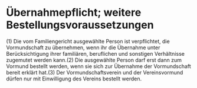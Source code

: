 # Übernahmepflicht; weitere Bestellungsvoraussetzungen

(1) Die vom Familiengericht ausgewählte Person ist verpflichtet, die Vormundschaft zu übernehmen, wenn ihr die Übernahme unter Berücksichtigung ihrer familiären, beruflichen und sonstigen Verhältnisse zugemutet werden kann.(2) Die ausgewählte Person darf erst dann zum Vormund bestellt werden, wenn sie sich zur Übernahme der Vormundschaft bereit erklärt hat.(3) Der Vormundschaftsverein und der Vereinsvormund dürfen nur mit Einwilligung des Vereins bestellt werden. 

